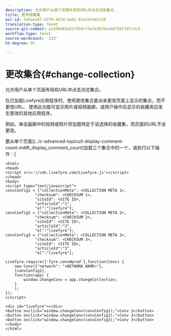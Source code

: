 ```yaml
---
description: 允许用户从单个页面布局和URL中点击浏览集合。
title: 更改收藏集
exl-id: 5ddae18f-0279-457d-ae02-85e24fe81150
translation-type: tm+mt
source-git-commit: a2449482e617939cfda7e367da34875bf187c4c9
workflow-type: tm+mt
source-wordcount: '113'
ht-degree: 0%

---
```


# 更改集合{#change-collection}

允许用户从单个页面布局和URL中点击浏览集合。

在已加载Livefyre应用程序时，使用更改集合委派来更改页面上显示的集合，而不更改URL。 使用此功能可显示照片或视频画廊，或用户操作后显示的收藏夹应发生更改的其他应用程序。

例如，单击画廊中的视频或照片将加载特定于该选择的收藏集，而页面的URL不会更改。

要从单个页面](../c-advanced-topics/t-display-comment-count.md#t_display_comment_count)加载三个集合中的一个，请执行以下操作：[

```
<html> 
<head> 
<script src='//cdn.livefyre.com/Livefyre.js'></script> 
</head> 
<body> 
<script type="text/javascript"> 
convConfig1 = {"collectionMeta": <COLLECTION META 1>, 
             "checksum": <CHECKSUM 1>, 
             "siteId": <SITE ID>, 
             "articleId":"1", 
             "el":"livefyre"}; 
convConfig2 = {"collectionMeta": <COLLECTION META 2>, 
             "checksum": <CHECKSUM 2>, 
             "siteId": <SITE ID>, 
             "articleId":"2", 
             "el":"livefyre"}; 
convConfig3 = {"collectionMeta": <COLLECTION META 3>, 
             "checksum": <CHECKSUM 3>, 
             "siteId": <SITE ID>, 
             "articleId":"3", 
             "el":"livefyre"}; 
  
Livefyre.require(['fyre.conv#prod'],function(Conv) { 
    new Conv({"network": "<NETWORK NAME>"}, 
    [convConfig1], 
    function(app) {  
        window.changeConv = app.changeCollection; 
    } 
    ); 
}); 
</script> 
  
<div id="livefyre"></div> 
<button onclick="window.changeConv(convConfig1);">Conv 1</button> 
<button onclick="window.changeConv(convConfig2);">Conv 2</button> 
<button onclick="window.changeConv(convConfig3);">Conv 3</button> 
</body> 
</html>
```
